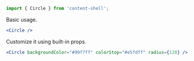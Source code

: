 ```jsx static
import { Circle } from 'content-shell';
```

Basic usage.

```jsx
<Circle />
```

Customize it using built-in props.

```jsx
<Circle backgroundColor="#99f7ff" colorStop="#e5fdff" radius={128} />
```
